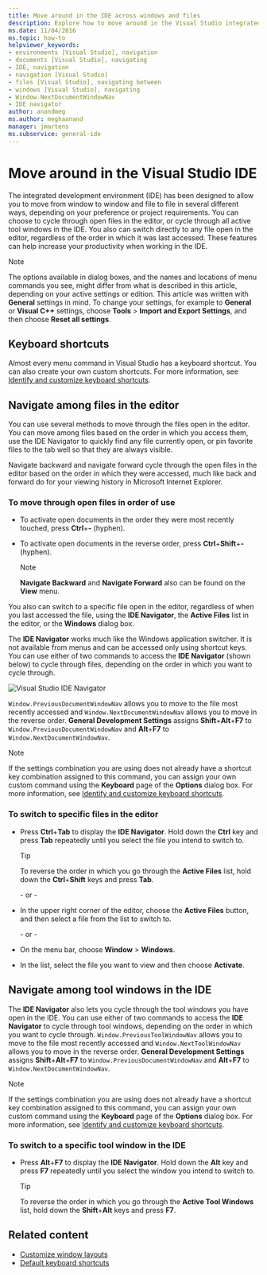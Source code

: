 ```yaml
---
title: Move around in the IDE across windows and files
description: Explore how to move around in the Visual Studio integrated development environment (IDE) from window to window and file to file in several different ways.
ms.date: 11/04/2016
ms.topic: how-to
helpviewer_keywords:
- environments [Visual Studio], navigation
- documents [Visual Studio], navigating
- IDE, navigation
- navigation [Visual Studio]
- files [Visual Studio], navigating between
- windows [Visual Studio], navigating
- Window.NextDocumentWindowNav
- IDE navigator
author: anandmeg
ms.author: meghaanand
manager: jmartens
ms.subservice: general-ide
---
```

# Move around in the Visual Studio IDE

The integrated development environment (IDE) has been designed to allow you to move from window to window and file to file in several different ways, depending on your preference or project requirements. You can choose to cycle through open files in the editor, or cycle through all active tool windows in the IDE. You also can switch directly to any file open in the editor, regardless of the order in which it was last accessed. These features can help increase your productivity when working in the IDE.

> [!NOTE]
> The options available in dialog boxes, and the names and locations of menu commands you see, might differ from what is described in this article, depending on your active settings or edition. This article was written with **General** settings in mind. To change your settings, for example to **General** or **Visual C++** settings, choose **Tools** > **Import and Export Settings**, and then choose **Reset all settings**.

## Keyboard shortcuts

Almost every menu command in Visual Studio has a keyboard shortcut. You can also create your own custom shortcuts. For more information, see [Identify and customize keyboard shortcuts](../ide/identifying-and-customizing-keyboard-shortcuts-in-visual-studio.md).

## Navigate among files in the editor

You can use several methods to move through the files open in the editor. You can move among files based on the order in which you access them, use the IDE Navigator to quickly find any file currently open, or pin favorite files to the tab well so that they are always visible.

Navigate backward and navigate forward cycle through the open files in the editor based on the order in which they were accessed, much like back and forward do for your viewing history in Microsoft Internet Explorer.

### To move through open files in order of use

- To activate open documents in the order they were most recently touched, press **Ctrl**+**-** (hyphen).

- To activate open documents in the reverse order, press **Ctrl**+**Shift**+**-** (hyphen).

    > [!NOTE]
    > **Navigate Backward** and **Navigate Forward** also can be found on the **View** menu.

You also can switch to a specific file open in the editor, regardless of when you last accessed the file, using the **IDE Navigator**, the **Active Files** list in the editor, or the **Windows** dialog box.

The **IDE Navigator** works much like the Windows application switcher. It is not available from menus and can be accessed only using shortcut keys. You can use either of two commands to access the **IDE Navigator** (shown below) to cycle through files, depending on the order in which you want to cycle through.

![Visual Studio IDE Navigator](../ide/media/vs2015_ide_navigator.png)

`Window.PreviousDocumentWindowNav` allows you to move to the file most recently accessed and `Window.NextDocumentWindowNav` allows you to move in the reverse order. **General Development Settings** assigns **Shift**+**Alt**+**F7** to `Window.PreviousDocumentWindowNav` and **Alt**+**F7** to `Window.NextDocumentWindowNav`.

> [!NOTE]
> If the settings combination you are using does not already have a shortcut key combination assigned to this command, you can assign your own custom command using the **Keyboard** page of the **Options** dialog box. For more information, see [Identify and customize keyboard shortcuts](../ide/identifying-and-customizing-keyboard-shortcuts-in-visual-studio.md).

### To switch to specific files in the editor

- Press **Ctrl**+**Tab** to display the **IDE Navigator**. Hold down the **Ctrl** key and press **Tab** repeatedly until you select the file you intend to switch to.

    > [!TIP]
    > To reverse the order in which you go through the **Active Files** list, hold down the **Ctrl**+**Shift** keys and press **Tab**.

    \- or -

- In the upper right corner of the editor, choose the **Active Files** button, and then select a file from the list to switch to.

    \- or -

- On the menu bar, choose **Window** > **Windows**.

- In the list, select the file you want to view and then choose **Activate**.

## Navigate among tool windows in the IDE

The **IDE Navigator** also lets you cycle through the tool windows you have open in the IDE. You can use either of two commands to access the **IDE Navigator** to cycle through tool windows, depending on the order in which you want to cycle through. `Window.PreviousToolWindowNav` allows you to move to the file most recently accessed and `Window.NextToolWindowNav` allows you to move in the reverse order. **General Development Settings** assigns **Shift**+**Alt**+**F7** to `Window.PreviousDocumentWindowNav` and **Alt**+**F7** to `Window.NextDocumentWindowNav`.

> [!NOTE]
> If the settings combination you are using does not already have a shortcut key combination assigned to this command, you can assign your own custom command using the **Keyboard** page of the **Options** dialog box. For more information, see [Identify and customize keyboard shortcuts](../ide/identifying-and-customizing-keyboard-shortcuts-in-visual-studio.md).

### To switch to a specific tool window in the IDE

- Press **Alt**+**F7** to display the **IDE Navigator**. Hold down the **Alt** key and press **F7** repeatedly until you select the window you intend to switch to.

    > [!TIP]
    > To reverse the order in which you go through the **Active Tool Windows** list, hold down the **Shift**+**Alt** keys and press **F7**.

## Related content

- [Customize window layouts](../ide/customizing-window-layouts-in-visual-studio.md)
- [Default keyboard shortcuts](../ide/default-keyboard-shortcuts-in-visual-studio.md)
